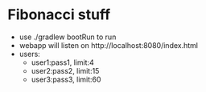 # Fibonacci stuff

* use ./gradlew bootRun to run
* webapp will listen on http://localhost:8080/index.html
* users:
  * user1:pass1, limit:4
  * user2:pass2, limit:15
  * user3:pass3, limit:60
